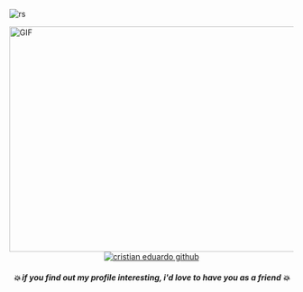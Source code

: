 <div width="100%">
   <p align="left" width="50%"> <img src="https://media.giphy.com/media/Wm8h2gyEY8VnJeru6f/giphy.gif" alt="rs" /> </p>
   <img align="right" alt="GIF" src="https://media.giphy.com/media/5L57f5fI3f2716NaJ3/giphy.gif" width="1200" height="400" />
</div>
 
<p align="center">
   <a href="https://badges.pufler.dev/visits/odCristian/odCristian"> 
      <img alt="cristian eduardo github" src="https://badges.pufler.dev/visits/odCristian/odCristian"> 
   </a>  
</p>
 
<h5 align="center">
   <i>💥 if you find out my profile interesting, i'd love to have you as a friend 💥</i>
</h5>

<!--
**odCristian/odCristian** is a ✨ _special_ ✨ repository because its `README.md` (this file) appears on your GitHub profile.

Here are some ideas to get you started:

- 🔭 I’m currently working on ...
- 🌱 I’m currently learning ...
- 👯 I’m looking to collaborate on ...
- 🤔 I’m looking for help with ...
- 💬 Ask me about ...
- 📫 How to reach me: ...
- 😄 Pronouns: ...
- ⚡ Fun fact: ...
-->

